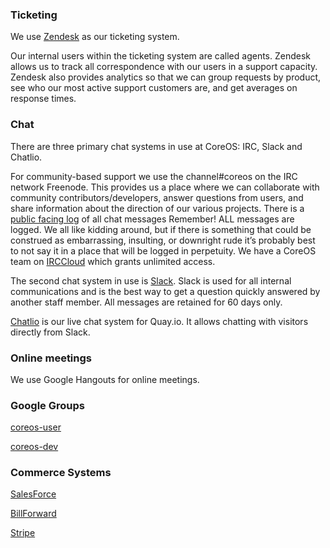 ### Ticketing

We use [Zendesk](https://coreos.zendesk.com) as our ticketing system.

Our internal users within the ticketing system are called agents. Zendesk allows us to track all correspondence with our users in a support capacity.  Zendesk also provides analytics so that we can group requests by product, see who our most active support customers are, and get averages on response times.

### Chat

There are three primary chat systems in use at CoreOS: IRC, Slack and Chatlio.

For community-based support we use the channel\#coreos on the IRC network Freenode. This provides us a place where we can collaborate with community contributors/developers, answer questions from users, and share information about the direction of our various projects. There is a [public facing log](https://botbot.me/freenode/coreos/) of all chat messages Remember! ALL messages are logged. We all like kidding around, but if there is something that could be construed as embarrassing, insulting, or downright rude it’s probably best to not say it in a place that will be logged in perpetuity.  We have a CoreOS team on [IRCCloud](https://www.irccloud.com/) which grants unlimited access.

The second chat system in use is [Slack](https://coreos.slack.com/). Slack is used for all internal communications and is the best way to get a question quickly answered by another staff member. All messages are retained for 60 days only.

[Chatlio](https://chatlio.com/) is our live chat system for Quay.io. It allows chatting with visitors directly from Slack.

### Online meetings

We use Google Hangouts for online meetings.

### Google Groups

[coreos-user](https://groups.google.com/forum/\#!forum/coreos-user)

[coreos-dev](https://groups.google.com/forum/\#!forum/coreos-dev) 

### **Commerce Systems**

[SalesForce](https://www.salesforce.com/) 

[BillForward](https://app.billforward.net/)

[Stripe](https://stripe.com/)

